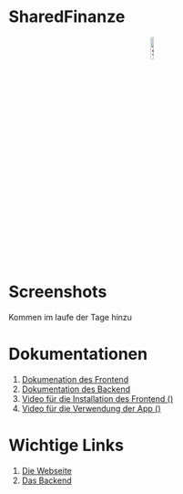 # SharedFinanze
<p align="center">
 <img alt ="ShaFi Logo" height = 10% width= auto src="..\Doku_Unterlagen\LogoShaFi.jpeg">
</p>


# Screenshots
Kommen im laufe der Tage hinzu

# Dokumentationen
1. [Dokumenation des Frontend](https://github.com/Davo00/aktien-app-frontend/blob/main/README.md)
2. [Dokumentation des Backend](https://github.com/Davo00/aktien-app-backend/blob/main/README.md)
3. [Video für die Installation des Frontend ()](https://www.youtube.com/watch?v=dQw4w9WgXcQ)
4. [Video für die Verwendung der App ()](https://www.youtube.com/watch?v=dQw4w9WgXcQ)


# Wichtige Links
1. [Die Webseite](http://162.55.185.65/)
2. [Das Backend](https://github.com/Davo00/aktien-app-backend)

